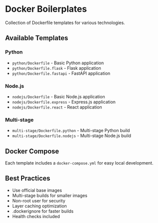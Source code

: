 # Docker Boilerplates

Collection of Dockerfile templates for various technologies.

## Available Templates

### Python
- `python/Dockerfile` - Basic Python application
- `python/Dockerfile.flask` - Flask application
- `python/Dockerfile.fastapi` - FastAPI application

### Node.js
- `nodejs/Dockerfile` - Basic Node.js application
- `nodejs/Dockerfile.express` - Express.js application
- `nodejs/Dockerfile.react` - React application

### Multi-stage
- `multi-stage/Dockerfile.python` - Multi-stage Python build
- `multi-stage/Dockerfile.nodejs` - Multi-stage Node.js build

## Docker Compose

Each template includes a `docker-compose.yml` for easy local development.

## Best Practices

- Use official base images
- Multi-stage builds for smaller images
- Non-root user for security
- Layer caching optimization
- .dockerignore for faster builds
- Health checks included
